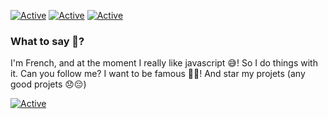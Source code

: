[![Active](https://img.shields.io/badge/Langages-JS%20/%20PHP%20/%20HTML%20/%20CSS-blue?style=flat-square)](https://www.github.com/max-xoo)
[![Active](https://img.shields.io/badge/Discord-CLICK-blue?style=flat-square&logo=discord)](https://discord.gg/E2TBnQq)
[![Active](https://img.shields.io/badge/Website-CLICK%20-blue?style=flat-square)](http://max-xoo.github.io/)

### What to say 🤔?

I'm French, and at the moment I really like javascript 😅! So I do things with it. Can you follow me? I want to be famous 🤣😂!
And star my projets (any good projets 😞😔)

[![Active](https://github-readme-stats.vercel.app/api?username=max-xoo&show_icons=true&theme=dark&count_private=true&hide=prs,issues)](https://www.github.com/max-xoo)
